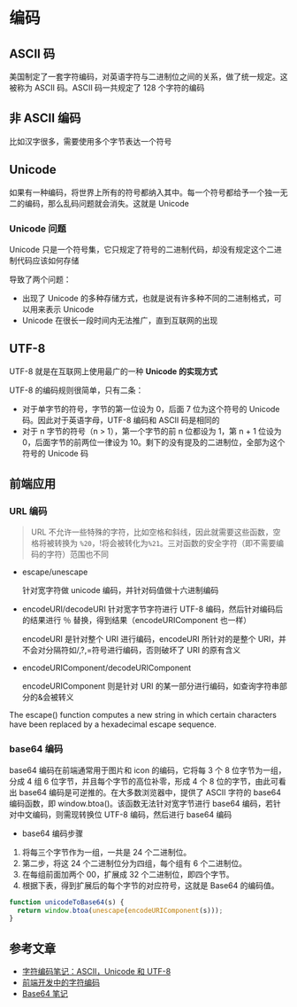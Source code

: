 # 编码

## ASCII 码

美国制定了一套字符编码，对英语字符与二进制位之间的关系，做了统一规定。这被称为 ASCII 码。ASCII 码一共规定了 128 个字符的编码

## 非 ASCII 编码

比如汉字很多，需要使用多个字节表达一个符号

## Unicode

如果有一种编码，将世界上所有的符号都纳入其中。每一个符号都给予一个独一无二的编码，那么乱码问题就会消失。这就是 Unicode

### Unicode 问题

Unicode 只是一个符号集，它只规定了符号的二进制代码，却没有规定这个二进制代码应该如何存储

导致了两个问题：

- 出现了 Unicode 的多种存储方式，也就是说有许多种不同的二进制格式，可以用来表示 Unicode
- Unicode 在很长一段时间内无法推广，直到互联网的出现

## UTF-8

UTF-8 就是在互联网上使用最广的一种 **Unicode 的实现方式**

UTF-8 的编码规则很简单，只有二条：

- 对于单字节的符号，字节的第一位设为 0，后面 7 位为这个符号的 Unicode 码。因此对于英语字母，UTF-8 编码和 ASCII 码是相同的
- 对于 n 字节的符号（n > 1），第一个字节的前 n 位都设为 1，第 n + 1 位设为 0，后面字节的前两位一律设为 10。剩下的没有提及的二进制位，全部为这个符号的 Unicode 码

## 前端应用

### URL 编码

> URL 不允许一些特殊的字符，比如空格和斜线，因此就需要这些函数，空格将被转换为 `%20`，!将会被转化为`%21`。三对函数的安全字符（即不需要编码的字符）范围也不同

- escape/unescape

  针对宽字符做 unicode 编码，并针对码值做十六进制编码

- encodeURI/decodeURI
  针对宽字节字符进行 UTF-8 编码，然后针对编码后的结果进行 ％ 替换，得到结果（encodeURIComponent 也一样）

  encodeURI 是针对整个 URI 进行编码，encodeURI 所针对的是整个 URI，并不会对分隔符如/,?,=符号进行编码，否则破坏了 URI 的原有含义

- encodeURIComponent/decodeURIComponent

  encodeURIComponent 则是针对 URI 的某一部分进行编码，如查询字符串部分的&会被转义

The escape() function computes a new string in which certain characters have been replaced by a hexadecimal escape sequence.

### base64 编码

base64 编码在前端通常用于图片和 icon 的编码，它将每 3 个 8 位字节为一组，分成 4 组 6 位字节，并且每个字节的高位补零，形成 4 个 8 位的字节，由此可看出 base64 编码是可逆推的。在大多数浏览器中，提供了 ASCII 字符的 base64 编码函数，即 window.btoa()。该函数无法针对宽字节进行 base64 编码，若针对中文编码，则需现转换位 UTF-8 编码，然后进行 base64 编码

- base64 编码步骤

1. 将每三个字节作为一组，一共是 24 个二进制位。
2. 第二步，将这 24 个二进制位分为四组，每个组有 6 个二进制位。
3. 在每组前面加两个 00，扩展成 32 个二进制位，即四个字节。
4. 根据下表，得到扩展后的每个字节的对应符号，这就是 Base64 的编码值。

```js
function unicodeToBase64(s) {
  return window.btoa(unescape(encodeURIComponent(s)));
}
```

## 参考文章

- [字符编码笔记：ASCII，Unicode 和 UTF-8](http://www.ruanyifeng.com/blog/2007/10/ascii_unicode_and_utf-8.html)
- [前端开发中的字符编码](https://segmentfault.com/a/1190000005078371)
- [Base64 笔记](http://www.ruanyifeng.com/blog/2008/06/base64.html)
